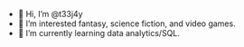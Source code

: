 - 👋 Hi, I’m @t33j4y
- 👀 I’m interested fantasy, science fiction, and video games.
- 🌱 I’m currently learning data analytics/SQL. 

<!---
t33j4y/t33j4y is a ✨ special ✨ repository because its `README.md` (this file) appears on your GitHub profile.
You can click the Preview link to take a look at your changes.
--->
